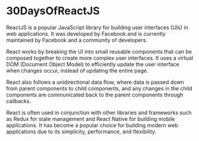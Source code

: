 # 30DaysOfReactJS

ReactJS is a popular JavaScript library for building user interfaces (UIs) in web applications. It was developed by Facebook and is currently maintained by Facebook and a community of developers.

React works by breaking the UI into small reusable components that can be composed together to create more complex user interfaces. It uses a virtual DOM (Document Object Model) to efficiently update the user interface when changes occur, instead of updating the entire page.

React also follows a unidirectional data flow, where data is passed down from parent components to child components, and any changes in the child components are communicated back to the parent components through callbacks.

React is often used in conjunction with other libraries and frameworks such as Redux for state management and React Native for building mobile applications. It has become a popular choice for building modern web applications due to its simplicity, performance, and flexibility.

